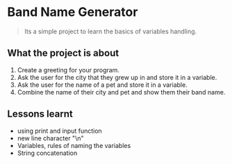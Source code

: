 # Band Name Generator

> Its a simple project to learn the basics of variables handling.

## What the project is about

1. Create a greeting for your program.
2. Ask the user for the city that they grew up in and store it in a variable.
3. Ask the user for the name of a pet and store it in a variable.
4. Combine the name of their city and pet and show them their band name.

## Lessons learnt

- using print and input function
- new line character "\n"
- Variables, rules of naming the variables
- String concatenation
